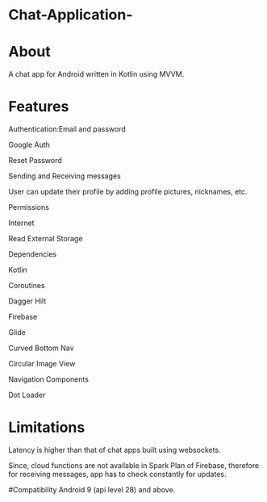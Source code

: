 # Chat-Application-
# About
A chat app for Android written in Kotlin using MVVM.

# Features
Authentication:Email and password

Google Auth

Reset Password

Sending and Receiving messages

User can update their profile by adding profile pictures, nicknames, etc.

Permissions

Internet

Read External Storage

Dependencies

Kotlin

Coroutines

Dagger Hilt

Firebase

Glide

Curved Bottom Nav

Circular Image View

Navigation Components

Dot Loader

# Limitations
Latency is higher than that of chat apps built using websockets.

Since, cloud functions are not available in Spark Plan of Firebase, therefore for receiving messages, app has to check constantly for updates.

#Compatibility
Android 9 (api level 28) and above.
